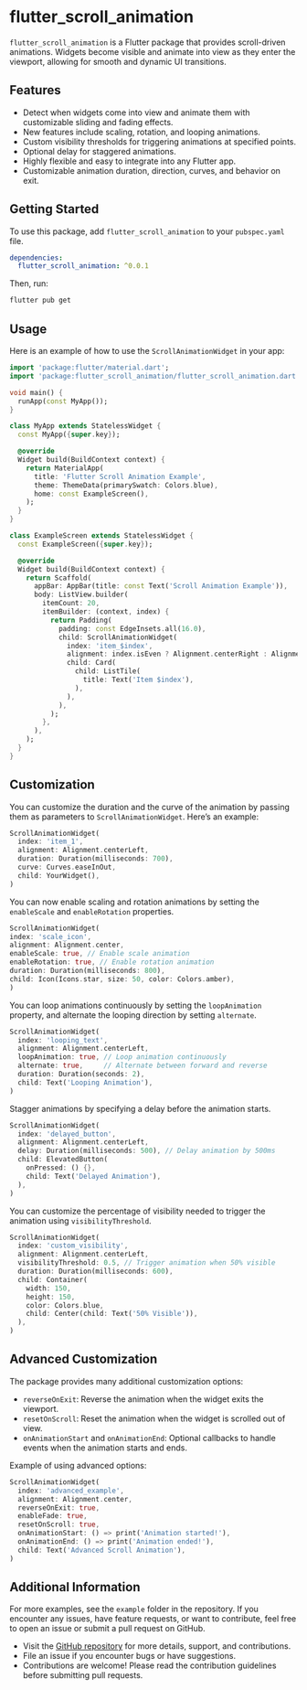 # flutter_scroll_animation

`flutter_scroll_animation` is a Flutter package that provides scroll-driven animations. Widgets become visible and animate into view as they enter the viewport, allowing for smooth and dynamic UI transitions.

## Features

- Detect when widgets come into view and animate them with customizable sliding and fading effects.
- New features include scaling, rotation, and looping animations.
- Custom visibility thresholds for triggering animations at specified points.
- Optional delay for staggered animations.
- Highly flexible and easy to integrate into any Flutter app.
- Customizable animation duration, direction, curves, and behavior on exit.

## Getting Started

To use this package, add `flutter_scroll_animation` to your `pubspec.yaml` file.


```yaml
dependencies:
  flutter_scroll_animation: ^0.0.1
```

Then, run:

```bash
flutter pub get
```

## Usage

Here is an example of how to use the `ScrollAnimationWidget` in your app:

```dart
import 'package:flutter/material.dart';
import 'package:flutter_scroll_animation/flutter_scroll_animation.dart';

void main() {
  runApp(const MyApp());
}

class MyApp extends StatelessWidget {
  const MyApp({super.key});

  @override
  Widget build(BuildContext context) {
    return MaterialApp(
      title: 'Flutter Scroll Animation Example',
      theme: ThemeData(primarySwatch: Colors.blue),
      home: const ExampleScreen(),
    );
  }
}

class ExampleScreen extends StatelessWidget {
  const ExampleScreen({super.key});

  @override
  Widget build(BuildContext context) {
    return Scaffold(
      appBar: AppBar(title: const Text('Scroll Animation Example')),
      body: ListView.builder(
        itemCount: 20,
        itemBuilder: (context, index) {
          return Padding(
            padding: const EdgeInsets.all(16.0),
            child: ScrollAnimationWidget(
              index: 'item_$index',
              alignment: index.isEven ? Alignment.centerRight : Alignment.centerLeft,
              child: Card(
                child: ListTile(
                  title: Text('Item $index'),
                ),
              ),
            ),
          );
        },
      ),
    );
  }
}
```

## Customization

You can customize the duration and the curve of the animation by passing them as parameters to `ScrollAnimationWidget`. Here’s an example:

```dart
ScrollAnimationWidget(
  index: 'item_1',
  alignment: Alignment.centerLeft,
  duration: Duration(milliseconds: 700),
  curve: Curves.easeInOut,
  child: YourWidget(),
)
```

You can now enable scaling and rotation animations by setting the `enableScale` and `enableRotation` properties.

```dart
ScrollAnimationWidget(
index: 'scale_icon',
alignment: Alignment.center,
enableScale: true, // Enable scale animation
enableRotation: true, // Enable rotation animation
duration: Duration(milliseconds: 800),
child: Icon(Icons.star, size: 50, color: Colors.amber),
)
```

You can loop animations continuously by setting the `loopAnimation` property, and alternate the looping direction by setting `alternate`.

```dart
ScrollAnimationWidget(
  index: 'looping_text',
  alignment: Alignment.centerLeft,
  loopAnimation: true, // Loop animation continuously
  alternate: true,     // Alternate between forward and reverse
  duration: Duration(seconds: 2),
  child: Text('Looping Animation'),
)
```

Stagger animations by specifying a delay before the animation starts.
```dart
ScrollAnimationWidget(
  index: 'delayed_button',
  alignment: Alignment.centerLeft,
  delay: Duration(milliseconds: 500), // Delay animation by 500ms
  child: ElevatedButton(
    onPressed: () {},
    child: Text('Delayed Animation'),
  ),
)
```

You can customize the percentage of visibility needed to trigger the animation using `visibilityThreshold`.
```dart
ScrollAnimationWidget(
  index: 'custom_visibility',
  alignment: Alignment.centerLeft,
  visibilityThreshold: 0.5, // Trigger animation when 50% visible
  duration: Duration(milliseconds: 600),
  child: Container(
    width: 150,
    height: 150,
    color: Colors.blue,
    child: Center(child: Text('50% Visible')),
  ),
)
```

## Advanced Customization

The package provides many additional customization options:
- `reverseOnExit`: Reverse the animation when the widget exits the viewport.
- `resetOnScroll`: Reset the animation when the widget is scrolled out of view.
- `onAnimationStart` and `onAnimationEnd`: Optional callbacks to handle events when the animation starts and ends.

Example of using advanced options:
```dart
ScrollAnimationWidget(
  index: 'advanced_example',
  alignment: Alignment.center,
  reverseOnExit: true,
  enableFade: true,
  resetOnScroll: true,
  onAnimationStart: () => print('Animation started!'),
  onAnimationEnd: () => print('Animation ended!'),
  child: Text('Advanced Scroll Animation'),
)
```

## Additional Information

For more examples, see the `example` folder in the repository. If you encounter any issues, have feature requests, or want to contribute, feel free to open an issue or submit a pull request on GitHub.

- Visit the [GitHub repository](https://github.com/cod-e-codes/flutter_scroll_animation) for more details, support, and contributions.
- File an issue if you encounter bugs or have suggestions.
- Contributions are welcome! Please read the contribution guidelines before submitting pull requests.
